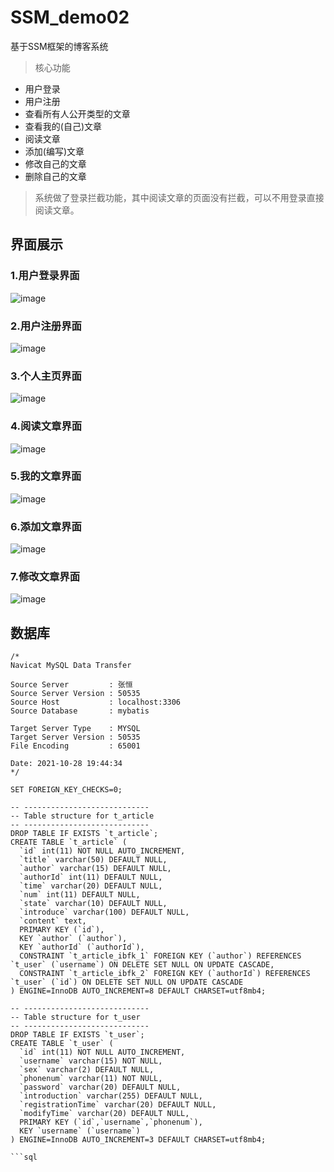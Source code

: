 # SSM_demo02
基于SSM框架的博客系统
> 核心功能

* 用户登录
* 用户注册
* 查看所有人公开类型的文章
* 查看我的(自己)文章
* 阅读文章
* 添加(编写)文章
* 修改自己的文章
* 删除自己的文章


> 系统做了登录拦截功能，其中阅读文章的页面没有拦截，可以不用登录直接阅读文章。

## 界面展示
### 1.用户登录界面
![image](https://user-images.githubusercontent.com/74289276/139247122-3c1883d8-e96b-42b3-950b-5d8209ffaec9.png)
### 2.用户注册界面
![image](https://user-images.githubusercontent.com/74289276/139247841-ed2f812f-6030-4d4c-9eb4-8bc7f619fc7a.png)
### 3.个人主页界面
![image](https://user-images.githubusercontent.com/74289276/139248062-d88bcb57-1896-4b02-b28b-1f85663dc3db.png)
### 4.阅读文章界面
![image](https://user-images.githubusercontent.com/74289276/139248245-3c5cd93d-f799-4030-8941-030d5c4236ce.png)
### 5.我的文章界面
![image](https://user-images.githubusercontent.com/74289276/139248370-f85b2c1c-c225-410e-92af-5afb54c5fd80.png)
### 6.添加文章界面
![image](https://user-images.githubusercontent.com/74289276/139248602-7e559dfe-5f89-4a24-a508-996cb1ea92d2.png)
### 7.修改文章界面
![image](https://user-images.githubusercontent.com/74289276/139248739-5d6dba5a-7ca8-4cd7-8298-e79986dd29a3.png)

## 数据库
```
/*
Navicat MySQL Data Transfer

Source Server         : 张恒
Source Server Version : 50535
Source Host           : localhost:3306
Source Database       : mybatis

Target Server Type    : MYSQL
Target Server Version : 50535
File Encoding         : 65001

Date: 2021-10-28 19:44:34
*/

SET FOREIGN_KEY_CHECKS=0;

-- ----------------------------
-- Table structure for t_article
-- ----------------------------
DROP TABLE IF EXISTS `t_article`;
CREATE TABLE `t_article` (
  `id` int(11) NOT NULL AUTO_INCREMENT,
  `title` varchar(50) DEFAULT NULL,
  `author` varchar(15) DEFAULT NULL,
  `authorId` int(11) DEFAULT NULL,
  `time` varchar(20) DEFAULT NULL,
  `num` int(11) DEFAULT NULL,
  `state` varchar(10) DEFAULT NULL,
  `introduce` varchar(100) DEFAULT NULL,
  `content` text,
  PRIMARY KEY (`id`),
  KEY `author` (`author`),
  KEY `authorId` (`authorId`),
  CONSTRAINT `t_article_ibfk_1` FOREIGN KEY (`author`) REFERENCES `t_user` (`username`) ON DELETE SET NULL ON UPDATE CASCADE,
  CONSTRAINT `t_article_ibfk_2` FOREIGN KEY (`authorId`) REFERENCES `t_user` (`id`) ON DELETE SET NULL ON UPDATE CASCADE
) ENGINE=InnoDB AUTO_INCREMENT=8 DEFAULT CHARSET=utf8mb4;

-- ----------------------------
-- Table structure for t_user
-- ----------------------------
DROP TABLE IF EXISTS `t_user`;
CREATE TABLE `t_user` (
  `id` int(11) NOT NULL AUTO_INCREMENT,
  `username` varchar(15) NOT NULL,
  `sex` varchar(2) DEFAULT NULL,
  `phonenum` varchar(11) NOT NULL,
  `password` varchar(20) DEFAULT NULL,
  `introduction` varchar(255) DEFAULT NULL,
  `registrationTime` varchar(20) DEFAULT NULL,
  `modifyTime` varchar(20) DEFAULT NULL,
  PRIMARY KEY (`id`,`username`,`phonenum`),
  KEY `username` (`username`)
) ENGINE=InnoDB AUTO_INCREMENT=3 DEFAULT CHARSET=utf8mb4;

```sql
